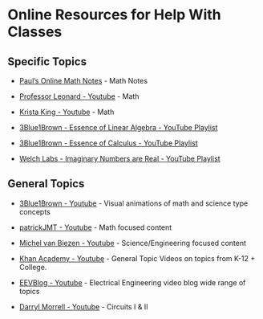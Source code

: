 # Online Resources for Help With Classes
## Specific Topics

* [Paul’s Online Math Notes](http://tutorial.math.lamar.edu/)  - Math Notes

* [Professor Leonard - Youtube](https://www.youtube.com/user/professorleonard57/playlists) - Math

* [Krista King - Youtube](https://www.youtube.com/user/TheIntegralCALC/playlists?view=1&sort=dd&shelf_id=0) - Math

* [3Blue1Brown - Essence of Linear Algebra - YouTube Playlist](https://www.youtube.com/playlist?list=PLZHQObOWTQDPD3MizzM2xVFitgF8hE_ab)

* [3Blue1Brown - Essence of Calculus - YouTube Playlist](https://www.youtube.com/playlist?list=PLZHQObOWTQDMsr9K-rj53DwVRMYO3t5Yr)

* [Welch Labs - Imaginary Numbers are Real - YouTube Playlist](https://www.youtube.com/playlist?list=PLiaHhY2iBX9g6KIvZ_703G3KJXapKkNaF)

## General Topics

* [3Blue1Brown - Youtube](https://www.youtube.com/channel/UCYO_jab_esuFRV4b17AJtAw)  - Visual animations of math and science type concepts

*  [patrickJMT - Youtube](https://www.youtube.com/user/patrickJMT/playlists)  - Math focused content


* [Michel van Biezen - Youtube](https://www.youtube.com/user/ilectureonline) - Science/Engineering focused content


* [Khan Academy - Youtube](https://www.youtube.com/user/khanacademy/playlists) - General Topic Videos on topics from K-12 + College.

* [EEVBlog - Youtube](https://www.youtube.com/user/EEVblog)  - Electrical Engineering video blog wide range of topics


* [Darryl Morrell - Youtube](https://www.youtube.com/user/DarrylMorrell) - Circuits I & II

